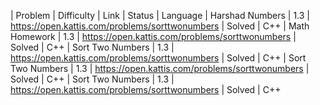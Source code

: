 
| Problem | Difficulty | Link | Status | Language
| Harshad Numbers | 1.3 | https://open.kattis.com/problems/sorttwonumbers | Solved | C++
| Math Homework | 1.3 | https://open.kattis.com/problems/sorttwonumbers | Solved | C++
| Sort Two Numbers | 1.3 | https://open.kattis.com/problems/sorttwonumbers | Solved | C++
| Sort Two Numbers | 1.3 | https://open.kattis.com/problems/sorttwonumbers | Solved | C++
| Sort Two Numbers | 1.3 | https://open.kattis.com/problems/sorttwonumbers | Solved | C++
